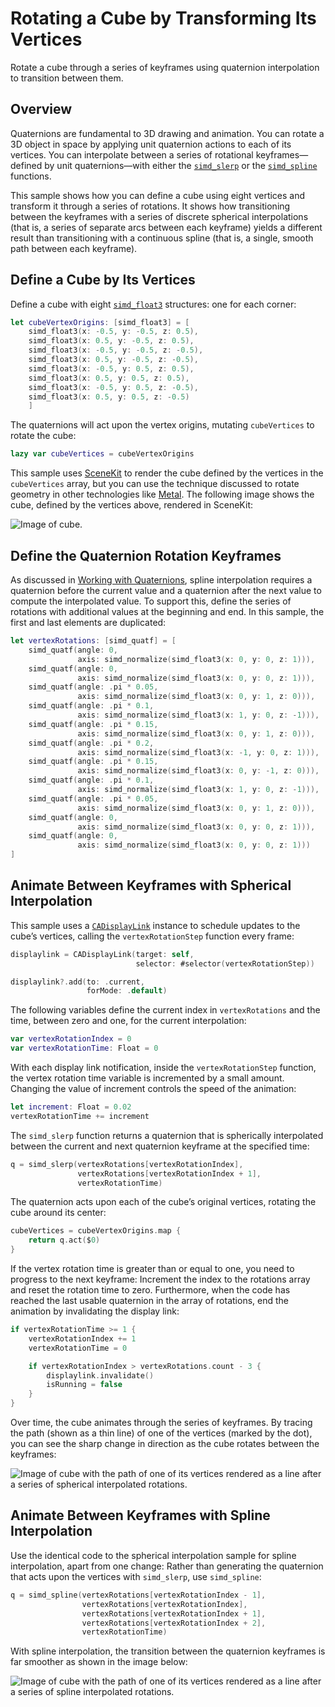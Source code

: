 # Rotating a Cube by Transforming Its Vertices

Rotate a cube through a series of keyframes using quaternion interpolation to transition between them.

## Overview

Quaternions are fundamental to 3D drawing and animation. You can rotate a 3D object in space by applying unit quaternion actions to each of its vertices. You can interpolate between a series of rotational keyframes—defined by unit quaternions—with either the [`simd_slerp`](https://developer.apple.com/documentation/simd/2867359-simd_slerp) or the [`simd_spline`](https://developer.apple.com/documentation/simd/2867378-simd_spline) functions.

This sample shows how you can define a cube using eight vertices and transform it through a series of rotations. It shows how transitioning between the keyframes with a series of discrete spherical interpolations (that is, a series of separate arcs between each keyframe) yields a different result than transitioning with a continuous spline (that is, a single, smooth path between each keyframe). 

## Define a Cube by Its Vertices

Define a cube with eight [`simd_float3`](https://developer.apple.com/documentation/simd/simd_float3) structures: one for each corner:

``` swift
let cubeVertexOrigins: [simd_float3] = [
    simd_float3(x: -0.5, y: -0.5, z: 0.5),
    simd_float3(x: 0.5, y: -0.5, z: 0.5),
    simd_float3(x: -0.5, y: -0.5, z: -0.5),
    simd_float3(x: 0.5, y: -0.5, z: -0.5),
    simd_float3(x: -0.5, y: 0.5, z: 0.5),
    simd_float3(x: 0.5, y: 0.5, z: 0.5),
    simd_float3(x: -0.5, y: 0.5, z: -0.5),
    simd_float3(x: 0.5, y: 0.5, z: -0.5)
    ]
```

The quaternions will act upon the vertex origins, mutating `cubeVertices` to rotate the cube:

``` swift
lazy var cubeVertices = cubeVertexOrigins
```

This sample uses [SceneKit](https://developer.apple.com/scenekit/) to render the cube defined by the vertices in the `cubeVertices` array, but you can use the technique discussed to rotate geometry in other technologies like [Metal](https://developer.apple.com/metal/). The following image shows the cube, defined by the vertices above, rendered in SceneKit:

![Image of cube.](Documentation/cube_2x.jpg)

## Define the Quaternion Rotation Keyframes

As discussed in [Working with Quaternions](https://developer.apple.com/documentation/accelerate/simd/working_with_quaternions), spline interpolation requires a quaternion before the current value and a quaternion after the next value to compute the interpolated value. To support this, define the series of rotations with additional values at the beginning and end. In this sample, the first and last elements are duplicated:

``` swift
let vertexRotations: [simd_quatf] = [
    simd_quatf(angle: 0,
               axis: simd_normalize(simd_float3(x: 0, y: 0, z: 1))),
    simd_quatf(angle: 0,
               axis: simd_normalize(simd_float3(x: 0, y: 0, z: 1))),
    simd_quatf(angle: .pi * 0.05,
               axis: simd_normalize(simd_float3(x: 0, y: 1, z: 0))),
    simd_quatf(angle: .pi * 0.1,
               axis: simd_normalize(simd_float3(x: 1, y: 0, z: -1))),
    simd_quatf(angle: .pi * 0.15,
               axis: simd_normalize(simd_float3(x: 0, y: 1, z: 0))),
    simd_quatf(angle: .pi * 0.2,
               axis: simd_normalize(simd_float3(x: -1, y: 0, z: 1))),
    simd_quatf(angle: .pi * 0.15,
               axis: simd_normalize(simd_float3(x: 0, y: -1, z: 0))),
    simd_quatf(angle: .pi * 0.1,
               axis: simd_normalize(simd_float3(x: 1, y: 0, z: -1))),
    simd_quatf(angle: .pi * 0.05,
               axis: simd_normalize(simd_float3(x: 0, y: 1, z: 0))),
    simd_quatf(angle: 0,
               axis: simd_normalize(simd_float3(x: 0, y: 0, z: 1))),
    simd_quatf(angle: 0,
               axis: simd_normalize(simd_float3(x: 0, y: 0, z: 1)))
]
```
    
## Animate Between Keyframes with Spherical Interpolation

This sample uses a [`CADisplayLink`](https://developer.apple.com/documentation/quartzcore/cadisplaylink?changes=_8) instance to schedule updates to the cube’s vertices, calling the  `vertexRotationStep` function every frame:

``` swift
displaylink = CADisplayLink(target: self,
                            selector: #selector(vertexRotationStep))

displaylink?.add(to: .current,
                 forMode: .default)
```

The following variables define the current index in `vertexRotations` and the time, between zero and one, for the current interpolation:

``` swift
var vertexRotationIndex = 0
var vertexRotationTime: Float = 0
```

With each display link notification, inside the `vertexRotationStep` function, the vertex rotation time variable is incremented by a small amount. Changing the value of increment controls the speed of the animation:

``` swift
let increment: Float = 0.02
vertexRotationTime += increment
```

The `simd_slerp` function returns a quaternion that is spherically interpolated between the current and next quaternion keyframe at the specified time:

``` swift
q = simd_slerp(vertexRotations[vertexRotationIndex],
               vertexRotations[vertexRotationIndex + 1],
               vertexRotationTime)
```

The quaternion acts upon each of the cube’s original vertices, rotating the cube around its center:

``` swift
cubeVertices = cubeVertexOrigins.map {
    return q.act($0)
}
```

If the vertex rotation time is greater than or equal to one, you need to progress to the next keyframe: Increment the index to the rotations array and reset the rotation time to zero. Furthermore, when the code has reached the last usable quaternion in the array of rotations, end the animation by invalidating the display link:

``` swift
if vertexRotationTime >= 1 {
    vertexRotationIndex += 1
    vertexRotationTime = 0

    if vertexRotationIndex > vertexRotations.count - 3 {
        displaylink.invalidate()
        isRunning = false
    }
}
```

Over time, the cube animates through the series of keyframes. By tracing the path (shown as a thin line) of one of the vertices (marked by the dot), you can see the sharp change in direction as the cube rotates between the keyframes:

![Image of cube with the path of one of its vertices rendered as a line after a series of spherical interpolated rotations.](Documentation/spherical_interpolation_2x.png)

## Animate Between Keyframes with Spline Interpolation

Use the identical code to the spherical interpolation sample for spline interpolation, apart from one change: Rather than generating the quaternion that acts upon the vertices with `simd_slerp`, use `simd_spline`:

``` swift
q = simd_spline(vertexRotations[vertexRotationIndex - 1],
                vertexRotations[vertexRotationIndex],
                vertexRotations[vertexRotationIndex + 1],
                vertexRotations[vertexRotationIndex + 2],
                vertexRotationTime)
```

With spline interpolation, the transition between the quaternion keyframes is far smoother as shown in the image below:

![Image of cube with the path of one of its vertices rendered as a line after a series of spline interpolated rotations.](Documentation/spline_interpolation_2x.png)
